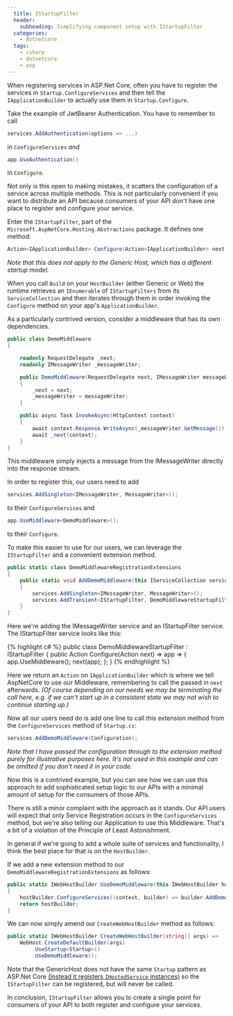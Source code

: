 ```yaml
---
  title: IStartupFilter
  header:
    subheading: Simplifying component setup with IStartupFilter
  categories:
    - dotnetcore
  tags:
    - csharp
    - dotnetcore
    - asp
---
```


When registering services in ASP.Net Core, often you have to register 
the services in `Startup.ConfigureServices` and then tell the 
`IApplicationBuilder` to actually use them in `Startup.Configure`.

Take the example of JwtBearer Authentication. You have to remember to call 

```c#
services.AddAuthentication(options => ...)
```

in `ConfigureServices` _and_

```c#
app.UseAuthentication()
```

in `Configure`.

Not only is this open to making mistakes, it scatters the configuration of 
a service across multiple methods. This is not particularly convenient if
you want to distribute an API because consumers of your API don't have one 
place to register and configure your service.

Enter the `IStartupFilter`, part of the `Microsoft.AspNetCore.Hosting.Abstractions` 
package. It defines one method:

```c#
Action<IApplicationBuilder> Configure(Action<IApplicationBuilder> next);
```

_Note that this does not apply to the Generic Host, which has a different startup model._

When you call `Build` on your `HostBuilder` (either Generic or Web) the runtime retrieves an `IEnumerable` of `IStartupFilters` from its
`ServiceCollection` and then iterates through them in order invoking the `Configure` method on your app's `ApplicationBuilder`.

As a particularly contrived version, consider a middleware that has its own dependencies.

```c#
public class DemoMiddleware
{

    readonly RequestDelegate _next;
    readonly IMessageWriter _messageWriter;

    public DemoMiddleware(RequestDelegate next, IMessageWriter messageWriter)
    {
        _next = next;
        _messageWriter = messageWriter;
    }

    public async Task InvokeAsync(HttpContext context)
    {
        await context.Response.WriteAsync(_messageWriter.GetMessage());
        await _next(context);
    }
}
```

This middleware simply injects a message from the IMessageWriter directly into the response
stream.

In order to register this, our users need to add 

```c#
services.AddSingleton<IMessageWriter, MessageWriter>();
```

to their `ConfigureServices` and

```c#
app.UseMiddleware<DemoMiddleware>();
```

to their `Configure`.

To make this easier to use for our users, we can leverage the `IStartupFilter` and
a convenient extension method.

```c#
public static class DemoMiddlewareRegistrationExtensions
{
    public static void AddDemoMiddleware(this IServiceCollection services, IConfiguration configuration)
    {
        services.AddSingleton<IMessageWriter, MessageWriter>();
        services.AddTransient<IStartupFilter, DemoMiddlewareStartupFilter>();
    }
}
```

Here we're adding the IMessageWriter service and an IStartupFilter service. The IStartupFilter 
service looks like this:

{% highlight c# %}
public class DemoMiddlewareStartupFilter : IStartupFilter
{
    public Action<IApplicationBuilder> Configure(Action<IApplicationBuilder> next) =>
        app =>
        {
            app.UseMiddleware<DemoMiddleware>();
            next(app);
        };
}
{% endhighlight %}

Here we return an `Action` on `IApplicationBuilder` which is where we tell AspNetCore
to use our Middleware, remembering to call the passed in `next` afterwards.
_(Of course depending on our needs we may be terminating the call here, e.g. if we can't start up in a
consistent state we may not wish to continue starting up.)_

Now all our users need do is add one line to call this extension method from the `ConfigureServices` 
method of `Startup.cs`:

```c#
services.AddDemoMiddleware(Configuration);
```

_Note that I have passed the configuration through to the extension method purely for illustrative purposes
here. It's not used in this example and can be omitted if you don't need it in your code._

Now this is a contrived example, but you can see how we can use this approach to add sophisticated setup
logic to our APIs with a minimal amount of setup for the consumers of those APIs.

There is still a minor complaint with the approach as it stands. Our API users will expect
that only Service Registration occurs in the `ConfigureServices` method, but we're also
telling our Application to use this Middleware. That's a bit of a violation of the
Principle of Least Astonishment.

In general if we're going to add a whole suite of services and functionality, I think the
best place for that is on the `HostBuilder`.

If we add a new extension method to our `DemoMiddlewareRegistrationExtensions` as follows:

```c#
public static IWebHostBuilder UseDemoMiddleware(this IWebHostBuilder hostBuilder)
{
    hostBuilder.ConfigureServices((context, builder) => builder.AddDemoMiddleware(context.Configuration));
    return hostBuilder;
}
```

We can now simply amend our `CreateWebHostBuilder` method as follows:

```c#
public static IWebHostBuilder CreateWebHostBuilder(string[] args) =>
    WebHost.CreateDefaultBuilder(args)
        .UseStartup<Startup>()
        .UseDemoMiddleware();
```

Note that the GenericHost does not have the same `Startup` pattern as ASP.Net Core [(Instead it registers `IHostedService` instances)](https://github.com/aspnet/Hosting/issues/1163)
so the `IStartupFilter` can be registered, but will never be called.

In conclusion, `IStartupFilter` allows you to create a single point for consumers of your API to both
register and configure your services.
